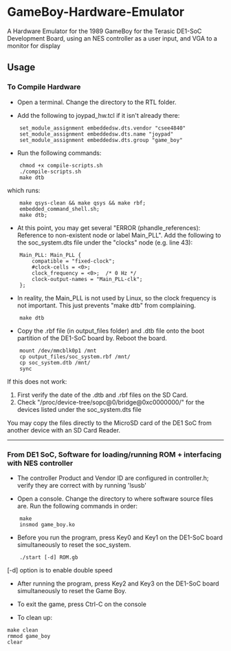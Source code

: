 # GameBoy-Hardware-Emulator
A Hardware Emulator for the 1989 GameBoy for the Terasic DE1-SoC Development Board, using an NES controller as a user input, and VGA to a monitor for display

## Usage 
### To Compile Hardware

- Open a terminal. Change the directory to the RTL folder. 

- Add the following to joypad_hw.tcl if it isn't already there:

```
    set_module_assignment embeddedsw.dts.vendor "csee4840"
    set_module_assignment embeddedsw.dts.name "joypad"
    set_module_assignment embeddedsw.dts.group "game_boy"
```

- Run the following commands:

```
    chmod +x compile-scripts.sh
    ./compile-scripts.sh
    make dtb
```

which runs:
```
	make qsys-clean && make qsys && make rbf;
	embedded_command_shell.sh;
	make dtb;
```

- At this point, you may get several "ERROR (phandle_references): Reference to non-existent node or label Main_PLL". Add the following to the soc_system.dts file under the "clocks" node (e.g. line 43):

```
    Main_PLL: Main_PLL {
    	compatible = "fixed-clock";
    	#clock-cells = <0>;
    	clock_frequency = <0>;	/* 0 Hz */
    	clock-output-names = "Main_PLL-clk";
    };
```

- In reality, the Main_PLL is not used by Linux, so the clock frequency is not important. This just prevents "make dtb" from complaining. 
```
    make dtb
```
- Copy the .rbf file (in output_files folder) and .dtb file onto the boot partition of the DE1-SoC board by. Reboot the board. 

```
    mount /dev/mmcblk0p1 /mnt
    cp output_files/soc_system.rbf /mnt/
    cp soc_system.dtb /mnt/
    sync
```

If this does not work: 

1. First verify the date of the .dtb and .rbf files on the SD Card. 
2. Check "/proc/device-tree/sopc@0/bridge@0xc0000000/" for the devices listed under the soc_system.dts file

You may copy the files directly to the MicroSD card of the DE1 SoC from another device with an SD Card Reader.

------------------------------------------------------

### From DE1 SoC, Software for loading/running ROM + interfacing with NES controller

- The controller Product and Vendor ID are configured in controller.h; verify they are correct with by running 'lsusb'

- Open a console. Change the directory to where software source files are. Run the following commands in order:

```
    make
    insmod game_boy.ko
```

- Before you run the program, press Key0 and Key1 on the DE1-SoC board simultaneously to reset the soc_system. 
```
    ./start [-d] ROM.gb
```
[-d] option is to enable double speed

- After running the program, press Key2 and Key3 on the DE1-SoC board simultaneously to reset the Game Boy. 

- To exit the game, press Ctrl-C on the console

- To clean up:

```
make clean
rmmod game_boy
clear
```